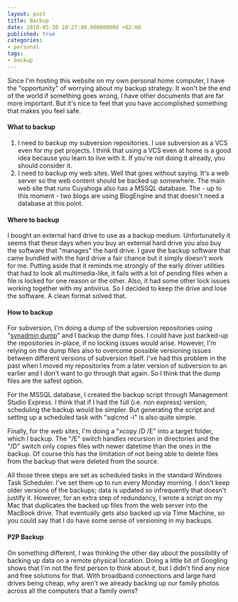 ```yaml
---
layout: post
title: Backup
date: 2010-05-30 10:27:00.000000000 +02:00
published: true
categories:
- personal
tags:
- backup
---
```


Since I'm hosting this website on my own personal home computer, I have the "opportunity" of worrying about my backup strategy. It won't be the end of the world if something goes wrong, I have other documents that are far more important. But it's nice to feel that you have accomplished something that makes you feel safe.
<h4>What to backup</h4>
<ol>
<li>I need to backup my subversion repositories. I use subversion as a VCS even for my pet projects. I think that using a VCS even at home is a good idea because you learn to live with it. If you're not doing it already, you should consider it.</li>
<li>I need to backup my web sites. Well that goes without saying. It's a web server so the web content should be backed up somewhere. The main web site that runs Cuyahoga also has a MSSQL database. The - up to this moment - two blogs are using BlogEngine and that doesn't need a database at this point.</li>
</ol>
<h4>Where to backup</h4>

I bought an external hard drive to use as a backup medium. Unfortunatelly it seems that these days when you buy an external hard drive you also buy the software that "manages" the hard drive. I gave the backup software that came bundled with the hard drive a fair chance but it simply doesn't work for me. Putting aside that it reminds me strongly of the early driver utilities that had to look all multimedia-like, it fails with a lot of pending files when a file is locked for one reason or the other. Also, it had some other lock issues working together with my antivirus. So I decided to keep the drive and lose the software. A clean format solved that.
<h4>How to backup</h4>

For subversion, I'm doing a dump of the subversion repositories using "<a href="http://svnbook.red-bean.com/en/1.1/re31.html">svnadmin dump</a>" and I backup the dump files. I could have just backed-up the repositories in-place, if no locking issues would arise. However, I'm relying on the dump files also to overcome possible versioning issues between different versions of subversion itself. I've had this problem in the past when I moved my repositories from a later version of subversion to an earlier and I don't want to go through that again. So I think that the dump files are the safest option.

For the MSSQL database, I created the backup script through Management Studio Express. I think that if I had the full (i.e. non express) version, scheduling the backup would be simpler. But generating the script and setting up a scheduled task with "sqlcmd -i" is also quite simple.

Finally, for the web sites, I'm doing a "xcopy /D /E" into a target folder, which I backup. The "/E" switch handles recursion in directories and the "/D" switch only copies files with newer datetime than the ones in the backup. Of course this has the limitation of not being able to delete files from the backup that were deleted from the source.

All those three steps are set as scheduled tasks in the standard Windows Task Scheduler. I've set them up to run every Monday morning. I don't keep older versions of the backups; data is updated so infrequently that doesn't justify it. However, for an extra step of redundancy, I wrote a script on my Mac that duplicates the backed up files from the web server into the MacBook drive. That eventually gets also backed up via Time Machine, so you could say that I do have some sense of versioning in my backups.
<h4>P2P Backup</h4>

On something different, I was thinking the other day about the possibility of backing up data on a remote physical location. Doing a little bit of Googling shows that I'm not the first person to think about it, but I didn't find any nice and free solutions for that. With broadband connections and large hard drives being cheap, why aren't we already backing up our family photos across all the computers that a family owns?

